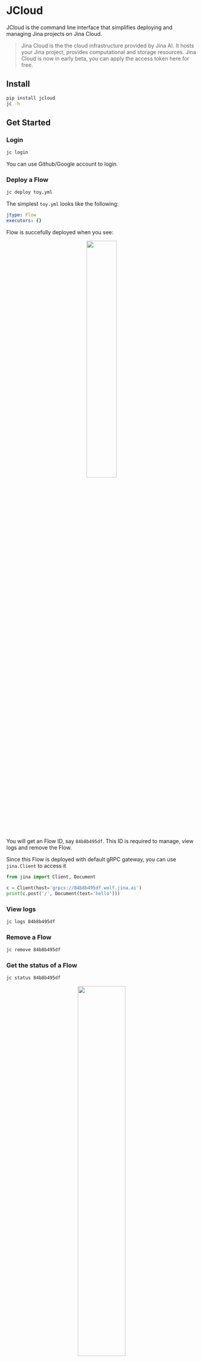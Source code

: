 # JCloud


JCloud is the command line interface that simplifies deploying and managing Jina projects on Jina Cloud.

> Jina Cloud is the the cloud infrastructure provided by Jina AI. It hosts your Jina project, provides computational and storage resources. Jina Cloud is now in early beta, you can apply the access token here for free.


## Install

```bash
pip install jcloud
jc -h
```

## Get Started

### Login

```bash
jc login
```

You can use Github/Google account to login.

### Deploy a Flow

```bash
jc deploy toy.yml
```

The simplest `toy.yml` looks like the following:

```yaml
jtype: Flow
executors: {}
```

Flow is succefully deployed when you see:

<p align="center">
<a href="https://jcloud.jina.ai"><img src="https://github.com/jina-ai/jcloud/blob/main/.github/README-img/deploy.svg?raw=true" width="40%"></a>
</p>

You will get an Flow ID, say `84b8b495df`. This ID is required to manage, view logs and remove the Flow.

Since this Flow is deployed with default gRPC gateway, you can use `jina.Client` to access it

```python
from jina import Client, Document

c = Client(host='grpcs://84b8b495df.wolf.jina.ai')
print(c.post('/', Document(text='hello')))
```



### View logs

```bash
jc logs 84b8b495df
```

### Remove a Flow

```bash
jc remove 84b8b495df
```

### Get the status of a Flow

```bash
jc status 84b8b495df
```

<p align="center">
<a href="https://jcloud.jina.ai"><img src="https://github.com/jina-ai/jcloud/blob/main/.github/README-img/status.svg?raw=true" width="50%"></a>
</p>


### List all Flows on the cloud

```bash
jc list
```


